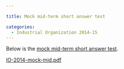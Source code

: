 ```yaml
---

title: Mock mid-term short answer test

categories:
  - Industrial Organization 2014-15
---
```

Below is the <a href="http://www.tholden.org/wp-content/uploads/2014/10/IO-2014-mock-mid.pdf">mock mid-term short answer test</a>.

<div class="PDFcontainer">
<div class="PDFelement"><object data="http://www.tholden.org/wp-content/uploads/2014/10/IO-2014-mock-mid.pdf" type="application/pdf" width="100%" height="100%"><a href="http://www.tholden.org/wp-content/uploads/2014/10/IO-2014-mock-mid.pdf">IO-2014-mock-mid.pdf</a></object></div>
</div>